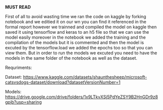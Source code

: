 ****MUST READ****



First of all to avoid wasting time we ran the code on kaggle by forking notebook and we editied it on our wn you can find it referenced in the formal report however we trainned and compiled the model on kaggle then saved it using tensorflow and keras to an h5 file so that we can use the model easily moreover in the notebook we added the training and the compilation of the models but it is commented and then the model is excuted by the tensorflow.load we added the epochs too so that you can view them. But in order to run the models we excuted you need to have the models in the same folder of the notebook as well as the dataset.


Requriments:


Dataset: https://www.kaggle.com/datasets/shaunthesheep/microsoft-catsvsdogs-dataset/download?datasetVersionNumber=1


Models: https://drive.google.com/drive/folders/1x9LTkvXSj5PdYeZSY9B2HnGDr9z8gpjb?usp=sharing
